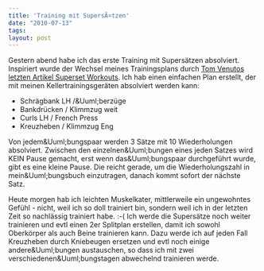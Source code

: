 ```yaml
---
title: 'Training mit SupersÃ¤tzen'
date: "2010-07-13"
tags: 
layout: post
---
```

<p>Gestern abend habe ich das erste Training mit Supers&auml;tzen absolviert. Inspiriert wurde der Wechsel meines Trainingsplans durch <a href="http://www.burnthefat.com/superset_workouts.html">Tom Venutos letzten Artikel Superset Workouts</a>. Ich hab einen einfachen Plan erstellt, der mit meinen Kellertrainingsger&auml;ten absolviert werden kann:</p>
<ul>
<li>Schr&auml;gbank LH /&amp;Uuml;berz&uuml;ge</li>
<li>Bankdr&uuml;cken / Klimmzug weit</li>
<li>Curls LH / French Press</li>
<li>Kreuzheben / Klimmzug Eng</li>
</ul>
<p>Von jedem&amp;Uuml;bungspaar werden 3 S&auml;tze mit 10 Wiederholungen absolviert. Zwischen den einzelnen&amp;Uuml;bungen eines jeden Satzes wird KEIN Pause gemacht, erst wenn das&amp;Uuml;bungspaar durchgef&uuml;hrt wurde, gibt es eine kleine Pause. Die reicht gerade, um die Wiederholungszahl in mein&amp;Uuml;bungsbuch einzutragen, danach kommt sofort der n&auml;chste Satz.</p>
<p>Heute morgen hab ich leichten Muskelkater, mittlerweile ein ungewohntes Gef&uuml;hl - nicht, weil ich so doll trainiert bin, sondern weil ich in der letzten Zeit so nachl&auml;ssig trainiert habe. :-( Ich werde die Supers&auml;tze noch weiter trainieren und evtl einen 2er Splitplan erstellen, damit ich sowohl Oberk&ouml;rper als auch Beine trainieren kann. Dazu werde ich auf jeden Fall Kreuzheben durch Kniebeugen ersetzen und evtl noch einige andere&amp;Uuml;bungen austauschen, so dass ich mit zwei verschiedenen&amp;Uuml;bungstagen abwechelnd trainieren werde.</p>
